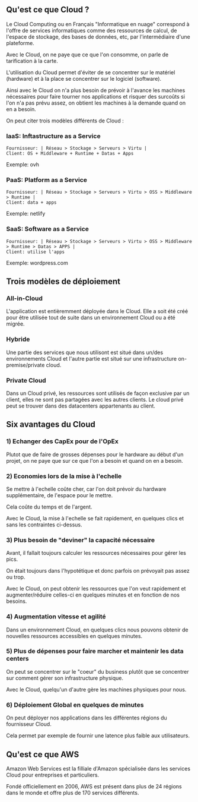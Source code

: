 ## Qu'est ce que Cloud ?

Le Cloud Computing ou en Français "Informatique en nuage" correspond à l'offre de services informatiques comme des ressources de calcul, de l'espace de stockage, des bases de données, etc, par l'intermédiaire d'une plateforme.

Avec le Cloud, on ne paye que ce que l'on consomme, on parle de tarification à la carte.

L'utilisation du Cloud permet d'éviter de se concentrer sur le matériel (hardware) et à la place se concentrer sur le logiciel (software).

Ainsi avec le Cloud on n'a plus besoin de prévoir à l'avance les machines nécessaires pour faire tourner nos applications et risquer des surcoûts si l'on n'a pas prévu assez, on obtient les machines à la demande quand on en a besoin.

On peut citer trois modèles différents de Cloud :

### IaaS: Inftastructure as a Service

```
Fournisseur: | Réseau > Stockage > Serveurs > Virtu |
Client: OS + Middleware + Runtime + Datas + Apps
```
Exemple: ovh


### PaaS: Platform as a Service

```
Fournisseur: | Réseau > Stockage > Serveurs > Virtu > OSS > Middleware > Runtime |
Client: data + apps
```
Exemple: netlify


### SaaS: Software as a Service

```
Fournisseur: | Réseau > Stockage > Serveurs > Virtu > OSS > Middleware > Runtime > Datas > APPS |
Client: utilise l'apps
```
Exemple: wordpress.com


## Trois modèles de déploiement

### All-in-Cloud

L'application est entièremment déployée dans le Cloud. Elle a soit été créé pour être utilisée tout de suite dans un environnement Cloud ou a été migrée.

### Hybride

Une partie des services que nous utilisont est situé dans un/des environnements Cloud et l'autre partie est situé sur une infrastructure on-premise/private cloud.

### Private Cloud

Dans un Cloud privé, les ressources sont utilisés de façon exclusive par un client, elles ne sont pas partagées avec les autres clients.  Le cloud privé peut se trouver dans des datacenters appartenants au client.


## Six avantages du Cloud


### **1) Echanger des CapEx pour de l'OpEx**

Plutot que de faire de grosses dépenses pour le hardware au début d'un projet, on ne paye que sur ce que l'on a besoin et quand on en a besoin.


### **2) Economies lors de la mise à l'echelle**

Se mettre à l'echelle coûte cher, car l'on doit prévoir du hardware supplémentaire, de l'espace pour le mettre.

Cela coûte du temps et de l'argent.

Avec le Cloud, la mise à l'echelle se fait rapidement, en quelques clics et sans les contraintes ci-dessus.


### **3) Plus besoin de "deviner" la capacité nécessaire**

Avant, il fallait toujours calculer les ressources nécessaires pour gérer les pics.

On était toujours dans l'hypotétique et donc parfois on prévoyait pas assez ou trop.

Avec le Cloud, on peut obtenir les ressources que l'on veut rapidement et augmenter/réduire celles-ci en quelques minutes et en fonction de nos besoins.


### **4) Augmentation vitesse et agilité**

Dans un environnement Cloud, en quelques clics nous pouvons obtenir de nouvelles ressources accessibles en quelques minutes.


### **5) Plus de dépenses pour faire marcher et maintenir les data centers**

On peut se concentrer sur le "coeur" du business plutôt que se concentrer sur comment gérer son infrastructure physique.

Avec le Cloud, quelqu'un d'autre gère les machines physiques pour nous.


### **6) Déploiement Global en quelques de minutes**

On peut déployer nos applications dans les différentes régions du fournisseur Cloud.

Cela permet par exemple de fournir une latence plus faible aux utilisateurs.

## Qu'est ce que AWS

Amazon Web Services est la filliale d'Amazon spécialisée dans les services Cloud pour entreprises et particuliers.

Fondé officiellement en 2006, AWS est présent dans plus de 24 régions dans le monde et offre plus de 170 services différents.